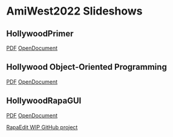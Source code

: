 # AmiWest2022 Slideshows

## HollywoodPrimer

[PDF](HollywoodPrimer.pdf) [OpenDocument](HollywoodPrimer.odp)

## Hollywood Object-Oriented Programming

[PDF](HollywoodOOP.pdf) [OpenDocument](HollywoodOOP.odp)

## HollywoodRapaGUI

[PDF](HollywoodRapaGUI.pdf) [OpenDocument](HollywoodRapaGUI.odp)

[RapaEdit WIP GitHub project](https://github.com/SamuraiCrow/RapaEdit)
